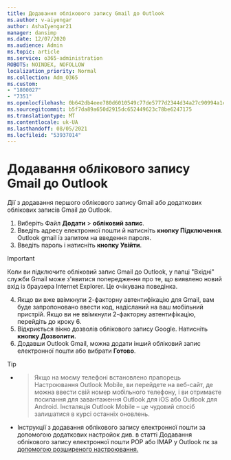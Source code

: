 ```yaml
---
title: Додавання облікового запису Gmail до Outlook
ms.author: v-aiyengar
author: AshaIyengar21
manager: dansimp
ms.date: 12/07/2020
ms.audience: Admin
ms.topic: article
ms.service: o365-administration
ROBOTS: NOINDEX, NOFOLLOW
localization_priority: Normal
ms.collection: Adm_O365
ms.custom:
- "1800027"
- "7351"
ms.openlocfilehash: 0b642db4eee780d6010549c77de5777d2344d34a27c90994a1c7759bdd9ffc07
ms.sourcegitcommit: b5f7da89a650d2915dc652449623c78be6247175
ms.translationtype: MT
ms.contentlocale: uk-UA
ms.lasthandoff: 08/05/2021
ms.locfileid: "53937014"
---
```

# <a name="add-a-gmail-account-to-outlook"></a>Додавання облікового запису Gmail до Outlook

Дії з додавання першого облікового запису Gmail або додаткових облікових записів Gmail до Outlook.

1. Виберіть Файл **Додати**  >  **обліковий запис**.
1. Введіть адресу електронної пошти й натисніть **кнопку Підключення**. Outlook gmail із запитом на введення пароля. 
1. Введіть пароль і натисніть **кнопку Увійти**.
> [!IMPORTANT]
> Коли ви підключите обліковий запис Gmail до Outlook, у папці "Вхідні" служби Gmail може з'явитися попередження про те, що виявлено новий вхід із браузера Internet Explorer. Це очікувана поведінка.
4. Якщо ви вже ввімкнули 2-факторну автентифікацію для Gmail, вам буде запропоновано ввести код, надісланий на ваш мобільний пристрій. Якщо ви не ввімкнули 2-факторну автентифікацію, перейдіть до кроку 6.
1. Відкриється вікно дозволів облікового запису Google. Натисніть **кнопку Дозволити.**
1. Додавши Outlook Gmail, можна додати інший обліковий запис електронної пошти або вибрати **Готово**.
> [!TIP]
- > Якщо на моєму телефоні встановлено прапорець Настроювання Outlook Mobile, ви перейдете на веб-сайт, де можна ввести свій номер мобільного телефону, і ви отримаєте посилання для завантаження Outlook для iOS або Outlook для Android. Інсталяція Outlook Mobile – це чудовий спосіб залишатися в курсі останніх оновлень.
- Інструкції з додавання облікового запису електронної пошти за допомогою додаткових настройок див. в статті Додавання облікового запису електронної пошти POP або IMAP у Outlook пк за [допомогою розширеного настроювання.](https://support.microsoft.com/office/change-or-update-email-account-settings-in-outlook-for-windows-560a9065-3c3a-4ec5-a24f-cdb9a8d622a2#bkmk_advanced)

